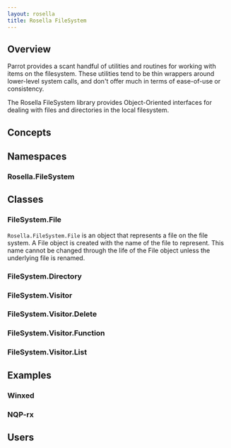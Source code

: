 ```yaml
---
layout: rosella
title: Rosella FileSystem
---
```


## Overview

Parrot provides a scant handful of utilities and routines for working with
items on the filesystem. These utilities tend to be thin wrappers around
lower-level system calls, and don't offer much in terms of ease-of-use or
consistency.

The Rosella FileSystem library provides Object-Oriented interfaces for dealing
with files and directories in the local filesystem.

## Concepts

## Namespaces

### Rosella.FileSystem

## Classes

### FileSystem.File

`Rosella.FileSystem.File` is an object that represents a file on the file
system. A File object is created with the name of the file to represent. This
name cannot be changed through the life of the File object unless the
underlying file is renamed.

### FileSystem.Directory

### FileSystem.Visitor

### FileSystem.Visitor.Delete

### FileSystem.Visitor.Function

### FileSystem.Visitor.List

## Examples

### Winxed

### NQP-rx

## Users
